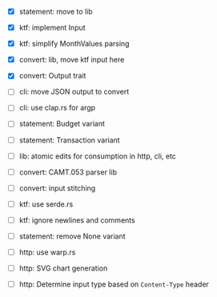 - [x] statement: move to lib
- [x] ktf: implement Input
- [x] ktf: simplify MonthValues parsing
- [x] convert: lib, move ktf input here
- [x] convert: Output trait
- [ ] cli: move JSON output to convert

- [ ] cli: use clap.rs for argp

- [ ] statement: Budget variant
- [ ] statement: Transaction variant

- [ ] lib: atomic edits for consumption in http, cli, etc

- [ ] convert: CAMT.053 parser lib
- [ ] convert: input stitching

- [ ] ktf: use serde.rs
- [ ] ktf: ignore newlines and comments
- [ ] statement: remove None variant
- [ ] http: use warp.rs
- [ ] http: SVG chart generation
- [ ] http: Determine input type based on `Content-Type` header
